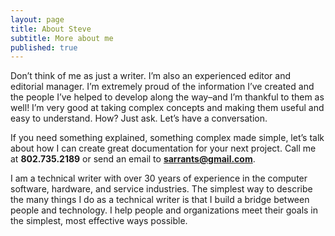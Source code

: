 ```yaml
---
layout: page
title: About Steve
subtitle: More about me
published: true
---
```


Don&#8217;t think of me as just a writer. I&#8217;m also an experienced editor and editorial manager. I&#8217;m extremely proud of the information I&#8217;ve created and the people I&#8217;ve helped to develop along the way&#8211;and I&#8217;m thankful to them as well! I&#8217;m very good at taking complex concepts and making them useful and easy to understand. How? Just ask. Let&#8217;s have a conversation.

If you need something explained, something complex made simple, let&#8217;s talk about how I can create great documentation for your next project. Call me at **802.735.2189‬** or send an email to **<sarrants@gmail.com>**.

I am a technical writer with over 30 years of experience in the computer software, hardware, and service industries. The simplest way to describe the many things I do as a technical writer is that I build a bridge between people and technology. I help people and organizations meet their goals in the simplest, most effective ways possible.

